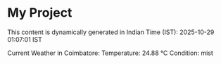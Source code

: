 # My Project

This content is dynamically generated in Indian Time (IST): 2025-10-29 01:07:01 IST


Current Weather in Coimbatore:
Temperature: 24.88 °C
Condition: mist
